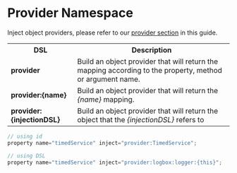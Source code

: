 # Provider Namespace
Inject object providers, please refer to our [provider section](../providers/README.md) in this guide.

<table class="tablelisting" cellpadding="”5”,">
<tbody><tr>
<th><b>DSL</b> </th>
<th><b>Description</b> </th></tr>
<tr>
<td><b>provider</b> </td>
<td>Build an object provider that will return the mapping according to the property, method or argument name.</td></tr>
<tr>
<td><b>provider:{name}</b> </td>
<td>Build an object provider that will return the <i>{name}</i> mapping.</td></tr>
<tr>
<td><b>provider:{injectionDSL}</b> </td>
<td>Build an object provider that will return the object that the <i>{injectionDSL}</i> refers to</td></tr></tbody></table>

```javascript
// using id
property name="timedService" inject="provider:TimedService";

// using DSL
property name="timedService" inject="provider:logbox:logger:{this}";
```
